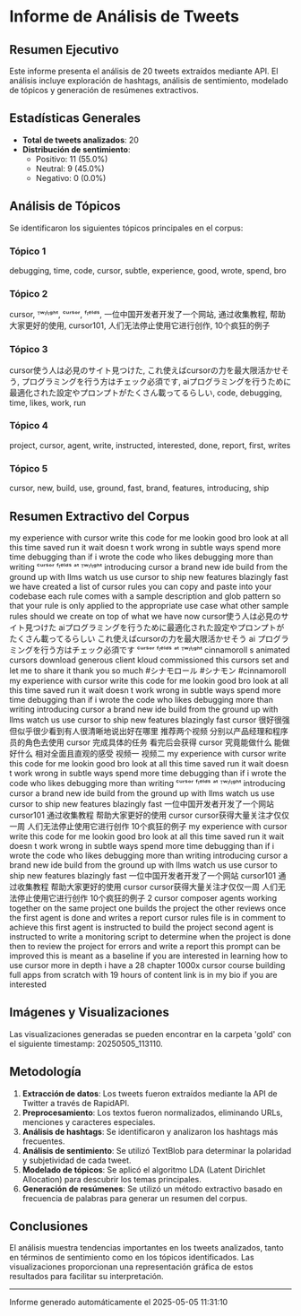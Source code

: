 # Informe de Análisis de Tweets

## Resumen Ejecutivo

Este informe presenta el análisis de 20 tweets extraídos mediante API. 
El análisis incluye exploración de hashtags, análisis de sentimiento, modelado de tópicos 
y generación de resúmenes extractivos.

## Estadísticas Generales

- **Total de tweets analizados**: 20
- **Distribución de sentimiento**:
  - Positivo: 11 (55.0%)
  - Neutral: 9 (45.0%)
  - Negativo: 0 (0.0%)

## Análisis de Tópicos

Se identificaron los siguientes tópicos principales en el corpus:

### Tópico 1

debugging, time, code, cursor, subtle, experience, good, wrote, spend, bro

### Tópico 2

cursor, ᵀʷᶦˡᶦᵍʰᵗ, ᶜᵘʳˢᵒʳ, ᶠᶦᵉˡᵈˢ, 一位中国开发者开发了一个网站, 通过收集教程, 帮助大家更好的使用, cursor101, 人们无法停止使用它进行创作, 10个疯狂的例子

### Tópico 3

cursor使う人は必見のサイト見つけた, これ使えばcursorの力を最大限活かせそう, プログラミングを行う方はチェック必須です, aiプログラミングを行うために最適化された設定やプロンプトがたくさん載ってるらしい, code, debugging, time, likes, work, run

### Tópico 4

project, cursor, agent, write, instructed, interested, done, report, first, writes

### Tópico 5

cursor, new, build, use, ground, fast, brand, features, introducing, ship

## Resumen Extractivo del Corpus

my experience with cursor write this code for me lookin good bro look at all this time saved run it wait doesn t work wrong in subtle ways spend more time debugging than if i wrote the code who likes debugging more than writing ᶜᵘʳˢᵒʳ ᶠᶦᵉˡᵈˢ ᵃᵗ ᵀʷᶦˡᶦᵍʰᵗ introducing cursor a brand new ide build from the ground up with llms watch us use cursor to ship new features blazingly fast we have created a list of cursor rules you can copy and paste into your codebase each rule comes with a sample description and glob pattern so that your rule is only applied to the appropriate use case what other sample rules should we create on top of what we have now cursor使う人は必見のサイト見つけた aiプログラミングを行うために最適化された設定やプロンプトがたくさん載ってるらしい これ使えばcursorの力を最大限活かせそう ai プログラミングを行う方はチェック必須です ᶜᵘʳˢᵒʳ ᶠᶦᵉˡᵈˢ ᵃᵗ ᵀʷᶦˡᶦᵍʰᵗ cinnamoroll s animated cursors download generous client kloud commissioned this cursors set and let me to share it thank you so much #シナモロール #シナモン #cinnamoroll my experience with cursor write this code for me lookin good bro look at all this time saved run it wait doesn t work wrong in subtle ways spend more time debugging than if i wrote the code who likes debugging more than writing introducing cursor a brand new ide build from the ground up with llms watch us use cursor to ship new features blazingly fast cursor 很好很强 但似乎很少看到有人很清晰地说出好在哪里 推荐两个视频 分别以产品经理和程序员的角色去使用 cursor 完成具体的任务 看完后会获得 cursor 究竟能做什么 能做好什么 相对全面且直观的感受 视频一 视频二 my experience with cursor write this code for me lookin good bro look at all this time saved run it wait doesn t work wrong in subtle ways spend more time debugging than if i wrote the code who likes debugging more than writing ᶜᵘʳˢᵒʳ ᶠᶦᵉˡᵈˢ ᵃᵗ ᵀʷᶦˡᶦᵍʰᵗ introducing cursor a brand new ide build from the ground up with llms watch us use cursor to ship new features blazingly fast 一位中国开发者开发了一个网站 cursor101 通过收集教程 帮助大家更好的使用 cursor cursor获得大量关注才仅仅一周 人们无法停止使用它进行创作 10个疯狂的例子 my experience with cursor write this code for me lookin good bro look at all this time saved run it wait doesn t work wrong in subtle ways spend more time debugging than if i wrote the code who likes debugging more than writing introducing cursor a brand new ide build from the ground up with llms watch us use cursor to ship new features blazingly fast 一位中国开发者开发了一个网站 cursor101 通过收集教程 帮助大家更好的使用 cursor cursor获得大量关注才仅仅一周 人们无法停止使用它进行创作 10个疯狂的例子 2 cursor composer agents working together on the same project one builds the project the other reviews once the first agent is done and writes a report cursor rules file is in comment to achieve this first agent is instructed to build the project second agent is instructed to write a monitoring script to determine when the project is done then to review the project for errors and write a report this prompt can be improved this is meant as a baseline if you are interested in learning how to use cursor more in depth i have a 28 chapter 1000x cursor course building full apps from scratch with 19 hours of content link is in my bio if you are interested

## Imágenes y Visualizaciones

Las visualizaciones generadas se pueden encontrar en la carpeta 'gold' con el siguiente timestamp: 20250505_113110.

## Metodología

1. **Extracción de datos**: Los tweets fueron extraídos mediante la API de Twitter a través de RapidAPI.
2. **Preprocesamiento**: Los textos fueron normalizados, eliminando URLs, menciones y caracteres especiales.
3. **Análisis de hashtags**: Se identificaron y analizaron los hashtags más frecuentes.
4. **Análisis de sentimiento**: Se utilizó TextBlob para determinar la polaridad y subjetividad de cada tweet.
5. **Modelado de tópicos**: Se aplicó el algoritmo LDA (Latent Dirichlet Allocation) para descubrir los temas principales.
6. **Generación de resúmenes**: Se utilizó un método extractivo basado en frecuencia de palabras para generar un resumen del corpus.

## Conclusiones

El análisis muestra tendencias importantes en los tweets analizados, tanto en términos de sentimiento como en los tópicos identificados.
Las visualizaciones proporcionan una representación gráfica de estos resultados para facilitar su interpretación.

---
Informe generado automáticamente el 2025-05-05 11:31:10

